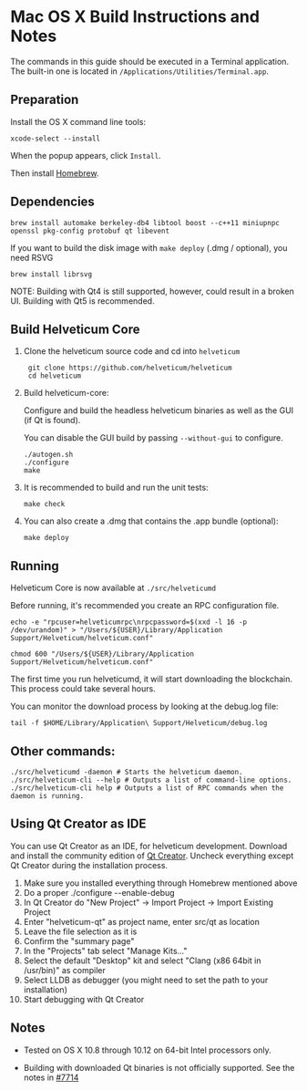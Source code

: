 Mac OS X Build Instructions and Notes
====================================
The commands in this guide should be executed in a Terminal application.
The built-in one is located in `/Applications/Utilities/Terminal.app`.

Preparation
-----------
Install the OS X command line tools:

`xcode-select --install`

When the popup appears, click `Install`.

Then install [Homebrew](https://brew.sh).

Dependencies
----------------------

    brew install automake berkeley-db4 libtool boost --c++11 miniupnpc openssl pkg-config protobuf qt libevent

If you want to build the disk image with `make deploy` (.dmg / optional), you need RSVG

    brew install librsvg

NOTE: Building with Qt4 is still supported, however, could result in a broken UI. Building with Qt5 is recommended.

Build Helveticum Core
------------------------

1. Clone the helveticum source code and cd into `helveticum`

        git clone https://github.com/helveticum/helveticum
        cd helveticum

2.  Build helveticum-core:

    Configure and build the headless helveticum binaries as well as the GUI (if Qt is found).

    You can disable the GUI build by passing `--without-gui` to configure.

        ./autogen.sh
        ./configure
        make

3.  It is recommended to build and run the unit tests:

        make check

4.  You can also create a .dmg that contains the .app bundle (optional):

        make deploy

Running
-------

Helveticum Core is now available at `./src/helveticumd`

Before running, it's recommended you create an RPC configuration file.

    echo -e "rpcuser=helveticumrpc\nrpcpassword=$(xxd -l 16 -p /dev/urandom)" > "/Users/${USER}/Library/Application Support/Helveticum/helveticum.conf"

    chmod 600 "/Users/${USER}/Library/Application Support/Helveticum/helveticum.conf"

The first time you run helveticumd, it will start downloading the blockchain. This process could take several hours.

You can monitor the download process by looking at the debug.log file:

    tail -f $HOME/Library/Application\ Support/Helveticum/debug.log

Other commands:
-------

    ./src/helveticumd -daemon # Starts the helveticum daemon.
    ./src/helveticum-cli --help # Outputs a list of command-line options.
    ./src/helveticum-cli help # Outputs a list of RPC commands when the daemon is running.

Using Qt Creator as IDE
------------------------
You can use Qt Creator as an IDE, for helveticum development.
Download and install the community edition of [Qt Creator](https://www.qt.io/download/).
Uncheck everything except Qt Creator during the installation process.

1. Make sure you installed everything through Homebrew mentioned above
2. Do a proper ./configure --enable-debug
3. In Qt Creator do "New Project" -> Import Project -> Import Existing Project
4. Enter "helveticum-qt" as project name, enter src/qt as location
5. Leave the file selection as it is
6. Confirm the "summary page"
7. In the "Projects" tab select "Manage Kits..."
8. Select the default "Desktop" kit and select "Clang (x86 64bit in /usr/bin)" as compiler
9. Select LLDB as debugger (you might need to set the path to your installation)
10. Start debugging with Qt Creator

Notes
-----

* Tested on OS X 10.8 through 10.12 on 64-bit Intel processors only.

* Building with downloaded Qt binaries is not officially supported. See the notes in [#7714](https://github.com/helveticum/helveticum/issues/7714)
